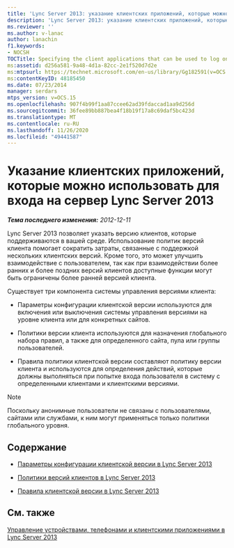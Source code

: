 ```yaml
---
title: 'Lync Server 2013: указание клиентских приложений, которые можно использовать для входа на сервер Lync Server 2013'
description: 'Lync Server 2013: указание клиентских приложений, которые можно использовать для входа на сервер Lync Server 2013.'
ms.reviewer: ''
ms.author: v-lanac
author: lanachin
f1.keywords:
- NOCSH
TOCTitle: Specifying the client applications that can be used to log on to Lync Server 2013
ms:assetid: d256a581-9a48-4d1a-82cc-2e1f520d7d2e
ms:mtpsurl: https://technet.microsoft.com/en-us/library/Gg182591(v=OCS.15)
ms:contentKeyID: 48185450
ms.date: 07/23/2014
manager: serdars
mtps_version: v=OCS.15
ms.openlocfilehash: 907f4b99f1aa87ccee62ad39fdaccad1aa9d256d
ms.sourcegitcommit: 36fee89bb887bea4f18b19f17a8c69daf5bc423d
ms.translationtype: MT
ms.contentlocale: ru-RU
ms.lasthandoff: 11/26/2020
ms.locfileid: "49441587"
---
```

# <a name="specifying-the-client-applications-that-can-be-used-to-log-on-to-lync-server-2013"></a>Указание клиентских приложений, которые можно использовать для входа на сервер Lync Server 2013

<div data-xmlns="http://www.w3.org/1999/xhtml">

<div class="topic" data-xmlns="http://www.w3.org/1999/xhtml" data-msxsl="urn:schemas-microsoft-com:xslt" data-cs="https://msdn.microsoft.com/">

<div data-asp="https://msdn2.microsoft.com/asp">



</div>

<div id="mainSection">

<div id="mainBody">

<span> </span>

_**Тема последнего изменения:** 2012-12-11_

Lync Server 2013 позволяет указать версию клиентов, которые поддерживаются в вашей среде. Использование политик версий клиента помогает сократить затраты, связанные с поддержкой нескольких клиентских версий. Кроме того, это может улучшить взаимодействие с пользователем, так как при взаимодействии более ранних и более поздних версий клиентов доступные функции могут быть ограничены более ранней версией клиента.

Существует три компонента системы управления версиями клиента:

  - Параметры конфигурации клиентской версии используются для включения или выключения системы управления версиями на уровне клиента или для конкретных сайтов.

  - Политики версии клиента используются для назначения глобального набора правил, а также для определенного сайта, пула или группы пользователей.

  - Правила политики клиентской версии составляют политику версии клиента и используются для определения действий, которые должны выполняться при попытке входа пользователя в систему с определенными клиентами и клиентскими версиями.

<div>


> [!NOTE]  
> Поскольку анонимные пользователи не связаны с пользователями, сайтами или службами, к ним могут применяться только политики глобального уровня.



</div>

<div>

## <a name="in-this-section"></a>Содержание

  - [Параметры конфигурации клиентской версии в Lync Server 2013](lync-server-2013-client-version-configuration-settings.md)

  - [Политики версий клиентов в Lync Server 2013](lync-server-2013-client-version-policies.md)

  - [Правила клиентской версии в Lync Server 2013](lync-server-2013-client-version-rules.md)

</div>

<div>

## <a name="see-also"></a>См. также


[Управление устройствами, телефонами и клиентскими приложениями в Lync Server 2013](lync-server-2013-managing-devices-phones-and-client-applications.md)  
  

</div>

</div>

<span> </span>

</div>

</div>

</div>

